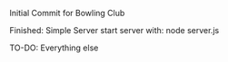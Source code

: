 Initial Commit for Bowling Club

Finished:
Simple Server
    start server with: node server.js

TO-DO:
Everything else